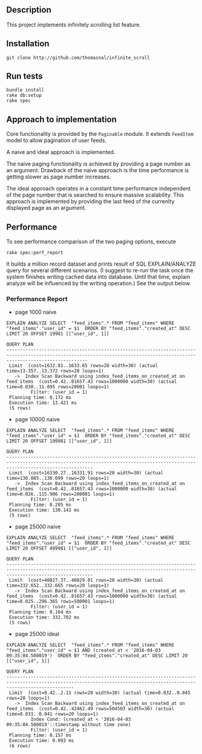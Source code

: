 ## Description

This project implements infinitely scrolling list feature.

## Installation

    git clone http://github.com/thomasnal/infinite_scroll 

## Run tests

    bundle install
    rake db:setup
    rake spec

## Approach to implementation

Core functionality is provided by the `Paginable` module. It extends `FeedItem`
model to allow pagination of user feeds.

A naive and ideal approach is implemented.

The naive paging functionality is achieved by providing a page number as an
argument. Drawback of the naive approach is the time performance is getting
slower as page number increases.

The ideal approach operates in a constant time performance independent of
the page number that is searched to ensure massive scalability.  This approach
is implemented by providing the last feed of the currenlty displayed page as
an argument.

## Performance

To see performance comparison of the two paging options, execute

    rake spec:perf_report

It builds a million record dataset and prints result of SQL EXPLAIN/ANALYZE
query for several different scenarios. (I suggest to re-run the task once
the system finishes writing cached data into database. Until that time, explain
analyze will be influenced by the writing operation.) See the output below.

### Performance Report

* page 1000 naive
```
EXPLAIN ANALYZE SELECT  "feed_items".* FROM "feed_items" WHERE "feed_items"."user_id" = $1  ORDER BY "feed_items"."created_at" DESC LIMIT 20 OFFSET 19981 [["user_id", 1]]
                                                                                QUERY PLAN
--------------------------------------------------------------------------------------------------------------------------------------------------------------------------
 Limit  (cost=1632.01..1633.65 rows=20 width=30) (actual time=13.357..13.372 rows=20 loops=1)
   ->  Index Scan Backward using index_feed_items_on_created_at on feed_items  (cost=0.42..81657.43 rows=1000000 width=30) (actual time=0.030..11.895 rows=20001 loops=1)
         Filter: (user_id = 1)
 Planning time: 0.172 ms
 Execution time: 13.421 ms
 (5 rows)
```

* page 10000 naive
```
EXPLAIN ANALYZE SELECT  "feed_items".* FROM "feed_items" WHERE "feed_items"."user_id" = $1  ORDER BY "feed_items"."created_at" DESC LIMIT 20 OFFSET 199981 [["user_id", 1]]
                                                                                 QUERY PLAN
----------------------------------------------------------------------------------------------------------------------------------------------------------------------------
 Limit  (cost=16330.27..16331.91 rows=20 width=30) (actual time=130.085..130.099 rows=20 loops=1)
   ->  Index Scan Backward using index_feed_items_on_created_at on feed_items  (cost=0.42..81657.43 rows=1000000 width=30) (actual time=0.026..115.906 rows=200001 loops=1)
         Filter: (user_id = 1)
 Planning time: 0.205 ms
 Execution time: 130.141 ms
 (5 rows)
```

* page 25000 naive
```
EXPLAIN ANALYZE SELECT  "feed_items".* FROM "feed_items" WHERE "feed_items"."user_id" = $1  ORDER BY "feed_items"."created_at" DESC LIMIT 20 OFFSET 499981 [["user_id", 1]]
                                                                                 QUERY PLAN
----------------------------------------------------------------------------------------------------------------------------------------------------------------------------
 Limit  (cost=40827.37..40829.01 rows=20 width=30) (actual time=332.652..332.665 rows=20 loops=1)
   ->  Index Scan Backward using index_feed_items_on_created_at on feed_items  (cost=0.42..81657.43 rows=1000000 width=30) (actual time=0.025..296.365 rows=500001 loops=1)
         Filter: (user_id = 1)
 Planning time: 0.164 ms
 Execution time: 332.702 ms
 (5 rows)
```

* page 25000 ideal
```
EXPLAIN ANALYZE SELECT  "feed_items".* FROM "feed_items" WHERE "feed_items"."user_id" = $1 AND (created_at < '2016-04-03 09:35:04.500019')  ORDER BY "feed_items"."created_at" DESC LIMIT 20 [["user_id", 1]]
                                                                             QUERY PLAN
---------------------------------------------------------------------------------------------------------------------------------------------------------------------
 Limit  (cost=0.42..2.11 rows=20 width=30) (actual time=0.032..0.045 rows=20 loops=1)
   ->  Index Scan Backward using index_feed_items_on_created_at on feed_items  (cost=0.42..42462.49 rows=504503 width=30) (actual time=0.031..0.041 rows=20 loops=1)
         Index Cond: (created_at < '2016-04-03 09:35:04.500019'::timestamp without time zone)
         Filter: (user_id = 1)
 Planning time: 0.157 ms
 Execution time: 0.093 ms
 (6 rows)
```
